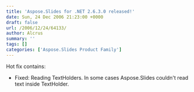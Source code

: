 ```yaml
---
title: 'Aspose.Slides for .NET 2.6.3.0 released!'
date: Sun, 24 Dec 2006 21:23:00 +0000
draft: false
url: /2006/12/24/64133/
author: Alcrus
summary: ''
tags: []
categories: ['Aspose.Slides Product Family']
---
```


Hot fix contains:  

*   Fixed: Reading TextHolders. In some cases Aspose.Slides couldn't read text inside TextHolder.








